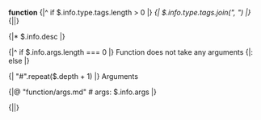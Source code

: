 **function**
{|^ if $.info.type.tags.length > 0 |}
*{| $.info.type.tags.join(", ") |}*
{||}

{|* $.info.desc |}

{|^ if $.info.args.length === 0 |}
Function does not take any arguments
{|: else |}

{| "#".repeat($.depth + 1) |} Arguments

<ws-flex ws-x="p[0px]">
{|@ "function/args.md" # args: $.info.args |}
</ws-flex>

{||}
